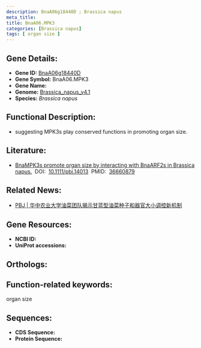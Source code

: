 ```yaml
---
description: BnaA06g18440D ; Brassica napus
meta_title:
title: BnaA06.MPK3
categories: [Brassica napus]
tags: [ organ size ]
---
```


## Gene Details:
- **Gene ID:**	[BnaA06g18440D]()
- **Gene Symbol:** BnaA06.MPK3
- **Gene Name:** 
- **Genome:** [Brassica_napus_v4.1]()
- **Species:** *Brassica napus*

## Functional Description:
   - suggesting MPK3s play conserved functions in promoting organ size.

## Literature:
   - [BnaMPK3s promote organ size by interacting with BnaARF2s in Brassica napus.]( https://onlinelibrary.wiley.com/doi/10.1111/pbi.14013)&nbsp;&nbsp;DOI:&nbsp;&nbsp;[10.1111/pbi.14013](https://onlinelibrary.wiley.com/doi/10.1111/pbi.14013)&nbsp;&nbsp;PMID:&nbsp;&nbsp;[36660879](https://pubmed.ncbi.nlm.nih.gov/36660879/)

## Related News:
   - [PBJ | 华中农业大学油菜团队揭示甘蓝型油菜种子和器官大小调控新机制](https://mp.weixin.qq.com/s?__biz=Mzg3MDEwNDEyMg==&mid=2247544610&idx=1&sn=0d1314bfb7b81fbae193e14cbe49ef64&chksm=ce908277f9e70b615daf2e7c5b31d71e465263e617d825ec03037fa6363ce56071abc9ce6a0b&scene=27#wechat_redirect)

## Gene Resources:
- **NCBI ID:** [](https://www.ncbi.nlm.nih.gov/gene/?term=)
- **UniProt accessions:** [](https://www.uniprot.org/uniprotkb//entry)

## Orthologs:


## Function-related keywords:
organ size

## Sequences:
- **CDS Sequence:**
- **Protein Sequence:**
